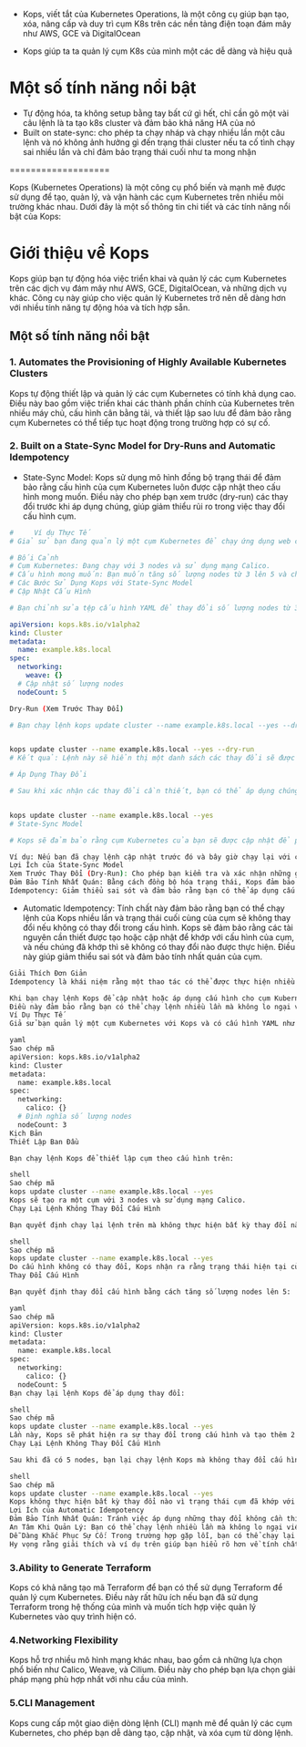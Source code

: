- Kops, viết tắt của Kubernetes Operations, là một công cụ giúp bạn tạo, xóa, nâng cấp và duy trì cụm K8s trên các nền tảng điện toạn đám mây như AWS, GCE và DigitalOcean

- Kops giúp ta ta quản lý cụm K8s của mình một các dễ dàng và hiệu quả

# Một số tính năng nổi bật

- Tự động hóa, ta không setup bằng tay bất cứ gì hết, chỉ cần gõ một vài câu lệnh là ta tạo k8s cluster và đảm bảo khả năng HA của nó
- Built on state-sync: cho phép ta chạy nháp và chạy nhiều lần một câu lệnh và nó không ảnh hưởng gì đến trạng thái cluster nếu ta cố tình chạy sai nhiều lần và chỉ đảm bảo trạng thái cuối như ta mong nhận

===================

Kops (Kubernetes Operations) là một công cụ phổ biến và mạnh mẽ được sử dụng để tạo, quản lý, và vận hành các cụm Kubernetes trên nhiều môi trường khác nhau. Dưới đây là một số thông tin chi tiết và các tính năng nổi bật của Kops:

# Giới thiệu về Kops

Kops giúp bạn tự động hóa việc triển khai và quản lý các cụm Kubernetes trên các dịch vụ đám mây như AWS, GCE, DigitalOcean, và những dịch vụ khác. Công cụ này giúp cho việc quản lý Kubernetes trở nên dễ dàng hơn với nhiều tính năng tự động hóa và tích hợp sẵn.

## Một số tính năng nổi bật

### 1. Automates the Provisioning of Highly Available Kubernetes Clusters

Kops tự động thiết lập và quản lý các cụm Kubernetes có tính khả dụng cao. Điều này bao gồm việc triển khai các thành phần chính của Kubernetes trên nhiều máy chủ, cấu hình cân bằng tải, và thiết lập sao lưu để đảm bảo rằng cụm Kubernetes có thể tiếp tục hoạt động trong trường hợp có sự cố.

### 2. Built on a State-Sync Model for Dry-Runs and Automatic Idempotency

- State-Sync Model: Kops sử dụng mô hình đồng bộ trạng thái để đảm bảo rằng cấu hình của cụm Kubernetes luôn được cập nhật theo cấu hình mong muốn. Điều này cho phép bạn xem trước (dry-run) các thay đổi trước khi áp dụng chúng, giúp giảm thiểu rủi ro trong việc thay đổi cấu hình cụm.

```yaml
#     Ví dụ Thực Tế
# Giả sử bạn đang quản lý một cụm Kubernetes để chạy ứng dụng web của bạn. Cấu hình của cụm này được định nghĩa trong một tệp YAML và bạn sử dụng Kops để quản lý cấu hình này.

# Bối Cảnh
# Cụm Kubernetes: Đang chạy với 3 nodes và sử dụng mạng Calico.
# Cấu hình mong muốn: Bạn muốn tăng số lượng nodes từ 3 lên 5 và chuyển sang sử dụng mạng Weave.
# Các Bước Sử Dụng Kops với State-Sync Model
# Cập Nhật Cấu Hình

# Bạn chỉnh sửa tệp cấu hình YAML để thay đổi số lượng nodes từ 3 lên 5 và thay đổi từ mạng Calico sang Weave.

apiVersion: kops.k8s.io/v1alpha2
kind: Cluster
metadata:
  name: example.k8s.local
spec:
  networking:
    weave: {}
  # Cập nhật số lượng nodes
  nodeCount: 5
```

```sh
Dry-Run (Xem Trước Thay Đổi)

# Bạn chạy lệnh kops update cluster --name example.k8s.local --yes --dry-run để xem trước những thay đổi sẽ được thực hiện mà không thực sự áp dụng chúng.


kops update cluster --name example.k8s.local --yes --dry-run
# Kết quả: Lệnh này sẽ hiển thị một danh sách các thay đổi sẽ được áp dụng, ví dụ như thêm 2 nodes mới và thay đổi cấu hình mạng từ Calico sang Weave.

# Áp Dụng Thay Đổi

# Sau khi xác nhận các thay đổi cần thiết, bạn có thể áp dụng chúng bằng cách chạy lệnh kops update cluster --name example.k8s.local --yes.


kops update cluster --name example.k8s.local --yes
# State-Sync Model

# Kops sẽ đảm bảo rằng cụm Kubernetes của bạn sẽ được cập nhật để phù hợp với cấu hình mong muốn. Nếu cấu hình hiện tại đã khớp với cấu hình mong muốn, Kops sẽ không thực hiện bất kỳ thay đổi nào, đảm bảo tính idempotency.

Ví dụ: Nếu bạn đã chạy lệnh cập nhật trước đó và bây giờ chạy lại với cùng cấu hình, Kops sẽ không thực hiện thêm bất kỳ thay đổi nào vì trạng thái cụm đã khớp với cấu hình.
Lợi Ích của State-Sync Model
Xem Trước Thay Đổi (Dry-Run): Cho phép bạn kiểm tra và xác nhận những gì sẽ được thay đổi trước khi áp dụng thực tế, giúp giảm thiểu rủi ro.
Đảm Bảo Tính Nhất Quán: Bằng cách đồng bộ hóa trạng thái, Kops đảm bảo rằng cụm của bạn luôn ở trạng thái mong muốn.
Idempotency: Giảm thiểu sai sót và đảm bảo rằng bạn có thể áp dụng cấu hình nhiều lần mà không ảnh hưởng đến trạng thái của cụm nếu không có thay đổi trong cấu hình.
```

- Automatic Idempotency: Tính chất này đảm bảo rằng bạn có thể chạy lệnh của Kops nhiều lần và trạng thái cuối cùng của cụm sẽ không thay đổi nếu không có thay đổi trong cấu hình. Kops sẽ đảm bảo rằng các tài nguyên cần thiết được tạo hoặc cập nhật để khớp với cấu hình của cụm, và nếu chúng đã khớp thì sẽ không có thay đổi nào được thực hiện. Điều này giúp giảm thiểu sai sót và đảm bảo tính nhất quán của cụm.

```sh
Giải Thích Đơn Giản
Idempotency là khái niệm rằng một thao tác có thể được thực hiện nhiều lần mà không thay đổi kết quả sau lần thực hiện đầu tiên. Trong bối cảnh của Kops:

Khi bạn chạy lệnh Kops để cập nhật hoặc áp dụng cấu hình cho cụm Kubernetes, nếu cấu hình đó đã được áp dụng và khớp với trạng thái hiện tại của cụm, Kops sẽ không thực hiện bất kỳ thay đổi nào.
Điều này đảm bảo rằng bạn có thể chạy lệnh nhiều lần mà không lo ngại việc phá vỡ trạng thái hiện tại của cụm.
Ví Dụ Thực Tế
Giả sử bạn quản lý một cụm Kubernetes với Kops và có cấu hình YAML như sau để định nghĩa cụm:

yaml
Sao chép mã
apiVersion: kops.k8s.io/v1alpha2
kind: Cluster
metadata:
  name: example.k8s.local
spec:
  networking:
    calico: {}
  # Định nghĩa số lượng nodes
  nodeCount: 3
Kịch Bản
Thiết Lập Ban Đầu

Bạn chạy lệnh Kops để thiết lập cụm theo cấu hình trên:

shell
Sao chép mã
kops update cluster --name example.k8s.local --yes
Kops sẽ tạo ra một cụm với 3 nodes và sử dụng mạng Calico.
Chạy Lại Lệnh Không Thay Đổi Cấu Hình

Bạn quyết định chạy lại lệnh trên mà không thực hiện bất kỳ thay đổi nào trong cấu hình:

shell
Sao chép mã
kops update cluster --name example.k8s.local --yes
Do cấu hình không có thay đổi, Kops nhận ra rằng trạng thái hiện tại của cụm đã khớp với cấu hình mong muốn. Vì vậy, nó không thực hiện bất kỳ thay đổi nào.
Thay Đổi Cấu Hình

Bạn quyết định thay đổi cấu hình bằng cách tăng số lượng nodes lên 5:

yaml
Sao chép mã
apiVersion: kops.k8s.io/v1alpha2
kind: Cluster
metadata:
  name: example.k8s.local
spec:
  networking:
    calico: {}
  nodeCount: 5
Bạn chạy lại lệnh Kops để áp dụng thay đổi:

shell
Sao chép mã
kops update cluster --name example.k8s.local --yes
Lần này, Kops sẽ phát hiện ra sự thay đổi trong cấu hình và tạo thêm 2 nodes để đưa cụm về trạng thái mong muốn với 5 nodes.
Chạy Lại Lệnh Không Thay Đổi Cấu Hình

Sau khi đã có 5 nodes, bạn lại chạy lệnh Kops mà không thay đổi cấu hình:

shell
Sao chép mã
kops update cluster --name example.k8s.local --yes
Kops không thực hiện bất kỳ thay đổi nào vì trạng thái cụm đã khớp với cấu hình mong muốn.
Lợi Ích của Automatic Idempotency
Đảm Bảo Tính Nhất Quán: Tránh việc áp dụng những thay đổi không cần thiết, giảm thiểu nguy cơ sai sót.
An Tâm Khi Quản Lý: Bạn có thể chạy lệnh nhiều lần mà không lo ngại việc làm thay đổi trạng thái của cụm nếu không có thay đổi trong cấu hình.
Dễ Dàng Khắc Phục Sự Cố: Trong trường hợp gặp lỗi, bạn có thể chạy lại lệnh mà không phải lo lắng về việc ảnh hưởng tiêu cực đến cụm.
Hy vọng rằng giải thích và ví dụ trên giúp bạn hiểu rõ hơn về tính chất automatic idempotency của Kops. Nếu có thêm câu hỏi nào, đừng ngần ngại hỏi!
```

### 3.Ability to Generate Terraform

Kops có khả năng tạo mã Terraform để bạn có thể sử dụng Terraform để quản lý cụm Kubernetes. Điều này rất hữu ích nếu bạn đã sử dụng Terraform trong hệ thống của mình và muốn tích hợp việc quản lý Kubernetes vào quy trình hiện có.

### 4.Networking Flexibility

Kops hỗ trợ nhiều mô hình mạng khác nhau, bao gồm cả những lựa chọn phổ biến như Calico, Weave, và Cilium. Điều này cho phép bạn lựa chọn giải pháp mạng phù hợp nhất với nhu cầu của mình.

### 5.CLI Management

Kops cung cấp một giao diện dòng lệnh (CLI) mạnh mẽ để quản lý các cụm Kubernetes, cho phép bạn dễ dàng tạo, cập nhật, và xóa cụm từ dòng lệnh.
